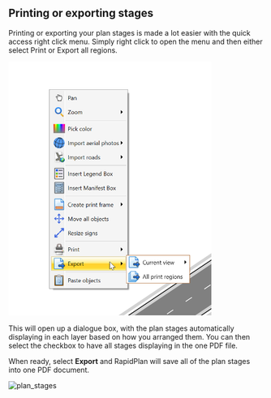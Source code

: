 ## Printing or exporting stages

Printing or exporting your plan stages is made a lot easier with the quick access right click menu. Simply right click to open the menu and then either select Print or Export all regions.

![](./assets/Canvas_Print_Menu.png)

This will open up a dialogue box, with the plan stages automatically displaying in each layer based on how you arranged them. You can then select the checkbox to have all stages displaying in the one PDF file. 

When ready, select **Export** and RapidPlan will save all of the plan stages into one PDF document. 

![plan_stages](./assets/plan_stages.png)